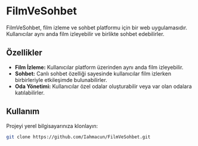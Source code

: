 # FilmVeSohbet

FilmVeSohbet, film izleme ve sohbet platformu için bir web uygulamasıdır. Kullanıcılar aynı anda film izleyebilir ve birlikte sohbet edebilirler.

## Özellikler

- **Film İzleme:** Kullanıcılar platform üzerinden aynı anda film izleyebilir.
- **Sohbet:** Canlı sohbet özelliği sayesinde kullanıcılar film izlerken birbirleriyle etkileşimde bulunabilirler.
- **Oda Yönetimi:** Kullanıcılar özel odalar oluşturabilir veya var olan odalara katılabilirler.

## Kullanım

Projeyi yerel bilgisayarınıza klonlayın:

  ```bash
git clone https://github.com/Iahmacun/FilmVeSohbet.git
